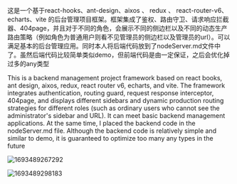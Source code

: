 这是一个基于react-hooks、ant-design、aixos 、 redux 、 react-router-v6、echarts、vite  的后台管理项目框架。框架集成了鉴权、路由守卫、请求响应拦截器、404page，并且对于不同的角色，会展示不同的侧边栏以及不同的动态生产路由策略（例如角色为普通用户则看不见管理员的侧边栏以及管理员的url）。可以满足基本的后台管理应用。同时本人将后端代码放到了nodeServer.md文件中了。虽然后端代码比较简单类似demo，但前端代码是由一定保证，之后会优化掉过多的any类型


This is a backend management project framework based on react books, ant design, aixos, redux, react router v6, echarts, and vite. The framework integrates authentication, routing guard, request response interceptor, 404page, and displays different sidebars and dynamic production routing strategies for different roles (such as ordinary users who cannot see the administrator's sidebar and URL). It can meet basic backend management applications. At the same time, I placed the backend code in the nodeServer.md file. Although the backend code is relatively simple and similar to demo, it is guaranteed to optimize too many any types in the future


![1693489267292](https://github.com/zefitwse/vite-react-admin/assets/101004331/73504931-5095-47c0-998c-5488b9beb506)

![1693489298183](https://github.com/zefitwse/vite-react-admin/assets/101004331/4f9ea3f5-3c4f-4edb-937e-3a7f599eba85)
